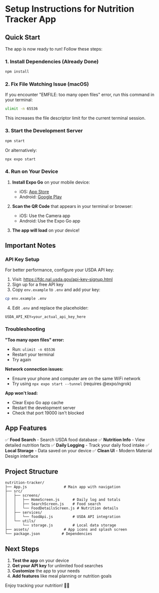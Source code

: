 # Setup Instructions for Nutrition Tracker App

## Quick Start

The app is now ready to run! Follow these steps:

### 1. Install Dependencies (Already Done)
```bash
npm install
```

### 2. Fix File Watching Issue (macOS)

If you encounter "EMFILE: too many open files" error, run this command in your terminal:

```bash
ulimit -n 65536
```

This increases the file descriptor limit for the current terminal session.

### 3. Start the Development Server

```bash
npm start
```

Or alternatively:
```bash
npx expo start
```

### 4. Run on Your Device

1. **Install Expo Go** on your mobile device:
   - iOS: [App Store](https://apps.apple.com/app/expo-go/id982107779)
   - Android: [Google Play](https://play.google.com/store/apps/details?id=host.exp.exponent)

2. **Scan the QR Code** that appears in your terminal or browser:
   - iOS: Use the Camera app
   - Android: Use the Expo Go app

3. **The app will load** on your device!

## Important Notes

### API Key Setup

For better performance, configure your USDA API key:

1. Visit: https://fdc.nal.usda.gov/api-key-signup.html
2. Sign up for a free API key
3. Copy `env.example` to `.env` and add your key:

```bash
cp env.example .env
```

4. Edit `.env` and replace the placeholder:

```
USDA_API_KEY=your_actual_api_key_here
```

### Troubleshooting

**"Too many open files" error:**
- Run: `ulimit -n 65536`
- Restart your terminal
- Try again

**Network connection issues:**
- Ensure your phone and computer are on the same WiFi network
- Try using `npx expo start --tunnel` (requires @expo/ngrok)

**App won't load:**
- Clear Expo Go app cache
- Restart the development server
- Check that port 19000 isn't blocked

## App Features

✅ **Food Search** - Search USDA food database
✅ **Nutrition Info** - View detailed nutrition facts
✅ **Daily Logging** - Track your daily food intake
✅ **Local Storage** - Data saved on your device
✅ **Clean UI** - Modern Material Design interface

## Project Structure

```
nutrition-tracker/
├── App.js                 # Main app with navigation
├── src/
│   ├── screens/
│   │   ├── HomeScreen.js      # Daily log and totals
│   │   ├── SearchScreen.js    # Food search
│   │   └── FoodDetailsScreen.js # Nutrition details
│   ├── services/
│   │   └── foodApi.js         # USDA API integration
│   └── utils/
│       └── storage.js         # Local data storage
├── assets/                # App icons and splash screen
└── package.json          # Dependencies
```

## Next Steps

1. **Test the app** on your device
2. **Get your API key** for unlimited food searches
3. **Customize** the app to your needs
4. **Add features** like meal planning or nutrition goals

Enjoy tracking your nutrition! 🍎📱
